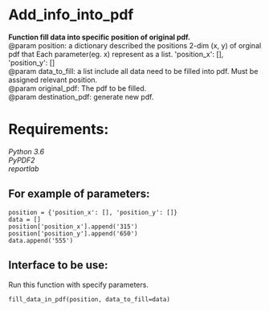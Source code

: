 # Add_info_into_pdf

**Function fill data into specific position of original pdf.**   
@param position: a dictionary described the positions  2-dim (x, y) of orginal pdf that Each parameter(eg. x)  represent as a list.
          'position_x': [], 'position_y': []   
@param data_to_fill: a list include all data need to be filled into pdf. Must be assigned relevant position.  
@param original_pdf: The pdf to be filled.  
@param destination_pdf: generate new pdf.  

# Requirements:
_Python 3.6  
PyPDF2  
reportlab_


## For example of parameters:  
    position = {'position_x': [], 'position_y': []}
    data = []    
    position['position_x'].append('315')   
    position['position_y'].append('650')   
    data.append('555') 
## Interface to be use:     

Run this function with specify parameters.      
```
fill_data_in_pdf(position, data_to_fill=data)
```
 
    